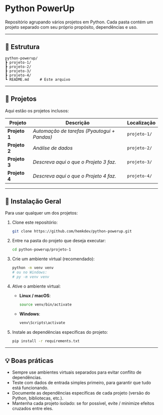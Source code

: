 # Python PowerUp

Repositório agrupando vários projetos em Python. Cada pasta contém um projeto separado com seu próprio propósito, dependências e uso.

---

## 📂 Estrutura

```
python-powerup/
┣ projeto-1/
┣ projeto-2/
┣ projeto-3/
┣ projeto-4/
┗ README.md     # Este arquivo
```

---

## 🧩 Projetos

Aqui estão os projetos inclusos:

| Projeto | Descrição | Localização |
|---------|------------|-------------|
| **Projeto 1** | *Automação de tarefas (Pyautogui + Pandas)* | `projeto-1/` |
| **Projeto 2** | *Análise de dados* | `projeto-2/` |
| **Projeto 3** | *Descreva aqui o que o Projeto 3 faz.* | `projeto-3/` |
| **Projeto 4** | *Descreva aqui o que o Projeto 4 faz.* | `projeto-4/` |

---

## 🔧 Instalação Geral

Para usar qualquer um dos projetos:

1. Clone este repositório:

   ```bash
   git clone https://github.com/hemkdev/python-powerup.git
   ```

2. Entre na pasta do projeto que deseja executar:

   ```bash
   cd python-powerup/projeto-1
   ```

3. Crie um ambiente virtual (recomendado):

   ```bash
   python -m venv venv
   # ou no Windows:
   # py -m venv venv
   ```

4. Ative o ambiente virtual:

   - **Linux / macOS**:

     ```bash
     source venv/bin/activate
     ```

   - **Windows**:

     ```powershell
     venv\Scripts\activate
     ```

5. Instale as dependências específicas do projeto:

   ```bash
   pip install -r requirements.txt
   ```

---


## 💡 Boas práticas

- Sempre use ambientes virtuais separados para evitar conflito de dependências.  
- Teste com dados de entrada simples primeiro, para garantir que tudo está funcionando.  
- Documente as dependências específicas de cada projeto (versão do Python, bibliotecas, etc.).  
- Mantenha cada projeto isolado: se for possível, evite / minimize efeitos cruzados entre eles.
